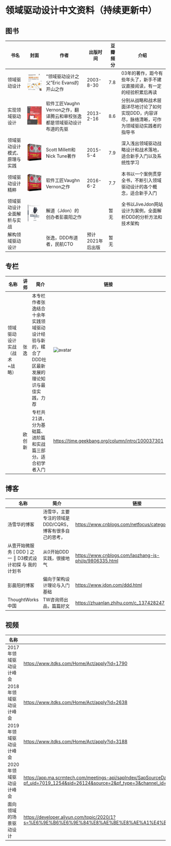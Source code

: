 # 领域驱动设计中文资料（持续更新中）
## 图书

| 书名|封面|作者  |出版时间|豆瓣频分  | 介绍 |
| --- | --- | --- | --- | --- | --- |
| 领域驱动设计|![avatar](领域驱动设计.jpg)|“领域驱动设计之父”Eric Evans的开山之作  |2003-8-30|7.8  |03年的著作，距今有些年头了，新手不建议直接阅读，有一定的经验积累后再读  |
| 实现领域驱动设计 |![avatar](实现领域驱动设计.jpg)|软件工匠Vaughn Vernon之作，翻译腾云和审校张逸都是领域驱动设计布道的先驱 |2013-2-16|  8.6 | 分别从战略和战术层面详尽地讨论了如何实现DDD，内容详尽，脉络清晰，可作为领域驱动实践者的指导书|
| 领域驱动设计模式、原理与实践 |![avatar](领域驱动设计模式、原理与实践.jpg)| Scott Millett和Nick Tune著作  |2015-5-4|  7.9 | 深入浅出领域驱动战略设计和战术落地，适合新手入门以及系统性学习|
| 领域驱动设计精粹 |![avatar](领域驱动设计模式、原理与实践.jpg)| 软件工匠Vaughn Vernon之作  |2016-6-2|  7.7 | 本书以一个案例贯穿全书，不断引入领域驱动设计的各个概念，适合新手入门|
| 领域驱动设计全面解析与实战 |![avatar](领域驱动设计全面解析与实战.jpg)| 解道（Jdon）的创办者彭晨阳之作 ||  暂无 | 全书以JiveJdon网站设计为案例，全面解析DDD的分析方法和技术架构|
| 解构领域驱动设计 ||张逸，DDD布道者，民航CTO |预计2021年后出版|  暂无 | |

## 专栏
| 名称|讲师|简介 |链接|
| --- | --- | --- | --- |
| 领域驱动设计实战（战术+战略）|张逸|本专栏作者张逸结合十余年实践领域驱动设计经验与新的，糅合了DDD社区最新发展的理论知识与最佳实践，力荐  | ![avatar](1021608433638_.pic_hd.jpg)|
| |欧创新|专栏共21讲，分为基础篇、进阶篇和实战篇三部分。适合初学者入门  |https://time.geekbang.org/column/intro/100037301|

## 博客
| 名称 |简介 |链接|
| --- | --- | --- |
|汤雪华的博客|汤雪华，主要专注的领域是DDD/CQRS，博客有很多自己的思考，|https://www.cnblogs.com/netfocus/category/361987.html|
|从壹开始微服务 [ DDD ] 之一 ║ D3模式设计初探 与 我的计划书|从0开始DDD实践，很接地气|https://www.cnblogs.com/laozhang-is-phi/p/9806335.html|
|彭晨阳的博客|偏向于架构设计理论与入门基础|https://www.jdon.com/ddd.html|
|ThoughtWorks中国|TW咨询师出品，篇篇好文|https://zhuanlan.zhihu.com/c_137428247|

## 视频
| 名称  |链接|
| ---|  --- |
|2017年领域驱动设计峰会|https://www.itdks.com/Home/Act/apply?id=1790|
|2018年领域驱动设计峰会|https://www.itdks.com/Home/Act/apply?id=2638|
|2019年领域驱动设计峰会|https://www.itdks.com/Home/Act/apply?id=3188|
|2020年领域驱动设计峰会|https://app.ma.scrmtech.com/meetings-api/sapIndex/SapSourceData?pf_uid=7019_1254&sid=26124&source=2&pf_type=3&channel_id=838&channel_name=fuwuhao&tag_id=478868299c60f4d9|
|面向领域的场景驱动设计|https://developer.aliyun.com/topic/2020/1?s=%E6%9E%B6%E6%9E%84%E8%AE%BE%E8%AE%A1%E4%B8%8E%E4%BB%A3%E7%A0%81%E6%99%BA%E8%83%BD%E4%B8%93%E5%9C%BA&v=43237|

